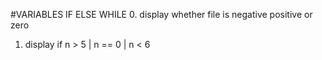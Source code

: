 #VARIABLES IF ELSE WHILE
0. display whether file is negative positive or zero
1. display if n > 5 | n == 0 | n < 6
